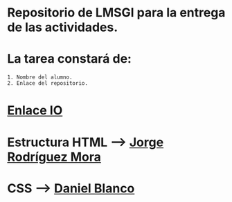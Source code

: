 # Repositorio de LMSGI para la entrega de las actividades.
# La tarea constará de:
    1. Nombre del alumno.
    2. Enlace del repositorio.
 
# [Enlace IO](https://jorgermasir.github.io/EntregasLMSGI/.)

# Estructura HTML --> [Jorge Rodríguez Mora](https://github.com/jorgermasir)
# CSS --> [Daniel Blanco](https://github.com/danielblafer)
